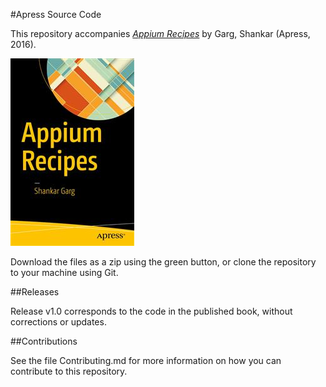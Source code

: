 #Apress Source Code

This repository accompanies [*Appium Recipes*](http://www.apress.com/9781484224175) by Garg, Shankar (Apress, 2016).

![Cover image](9781484224175.jpg)

Download the files as a zip using the green button, or clone the repository to your machine using Git.

##Releases

Release v1.0 corresponds to the code in the published book, without corrections or updates.

##Contributions

See the file Contributing.md for more information on how you can contribute to this repository.
